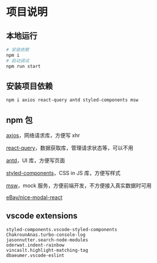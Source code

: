 # 项目说明

## 本地运行

```sh
# 安装依赖
npm i
# 启动调试
npm run start
```

## 安装项目依赖

```sh
npm i axios react-query antd styled-components msw
```

## npm 包

[axios](https://axios-http.com/zh/docs/api_intro)，网络请求库，方便写 xhr

[react-query](https://tanstack.com/query/v5/docs/framework/react/quick-start)，数据获取库，管理请求状态等，可以不用

[antd](https://ant-design.antgroup.com/components/overview-cn)，UI 库，方便写页面

[styled-components](https://styled-components.com/docs)，CSS in JS 库，方便写样式

[msw](https://mswjs.io/docs/getting-started)，mock 服务，方便前端开发，不方便接入真实数据时可用

[eBay/nice-modal-react](https://github.com/ebay/nice-modal-react?tab=readme-ov-file)

## vscode extensions

```
styled-components.vscode-styled-components
ChakrounAnas.turbo-console-log
jasonnutter.search-node-modules
oderwat.indent-rainbow
vincaslt.highlight-matching-tag
dbaeumer.vscode-eslint
```
